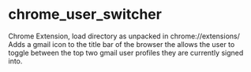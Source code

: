 # chrome_user_switcher
Chrome Extension, load directory as unpacked in chrome://extensions/</br>
Adds a gmail icon to the title bar of the browser the allows the user to toggle between the top two gmail user profiles they are currently signed into.
